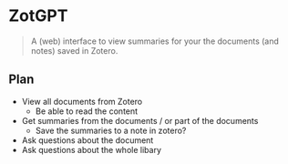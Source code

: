 # ZotGPT

> A (web) interface to view summaries for your the documents (and notes) saved in Zotero. 

## Plan

- View all documents from Zotero
  - Be able to read the content
- Get summaries from the documents / or part of the documents
  - Save the summaries to a note in zotero?
- Ask questions about the document
- Ask questions about the whole libary
